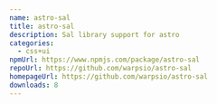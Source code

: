 ```yaml
---
name: astro-sal
title: astro-sal
description: Sal library support for astro
categories:
  - css+ui
npmUrl: https://www.npmjs.com/package/astro-sal
repoUrl: https://github.com/warpsio/astro-sal
homepageUrl: https://github.com/warpsio/astro-sal
downloads: 8
---
```

